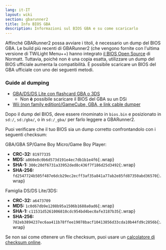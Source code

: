 ```yaml
---
lang: it-IT
layout: wiki
section: gbarunner2
title: Info BIOS GBA
description: Informazioni sul BIOS GBA e su come scaricarlo
---
```


Affinché GBARunner2 possa avviare i titoli, è necessario un dump del BIOS GBA. Le build più recenti di GBARunner2 (che vengono fornite con l'ultima versione di TWiLight Menu++) hanno integrato [il BIOS Open Source](https://github.com/Normmatt/gba_bios) di Normatt. Tuttavia, poiché non è una copia esatta, utilizzare un dump del BIOS ufficiale aumenta la compatibilità. È possibile scaricare un BIOS del GBA ufficiale con uno dei seguenti metodi.

### Guide al dumping

- [GBA/DS/DS Lite con flashcard GBA o 3DS](https://glazedbelmont.github.io/gbabiosdump/)
   - Non **è** possibile scaricare il BIOS del GBA su un DSi
- [Wii (non family edition)/GameCube, GBA, e link cable dumper](https://github.com/FIX94/gba-link-cable-dumper)

Dopo il dump del BIOS, deve essere rinominato in `bios.bin` e posizionato in `sd:/`, `sd:/gba/`, o in `sd:/_gba/` per farlo leggere a GBARunner2.

Puoi verificare che il tuo BIOS sia un dump corretto confrontandolo con i seguenti checksum:

GBA/GBA SP/Game Boy Micro/Game Boy Player:
- **CRC-32:** `81977335`
- **MD5:** `a860e8c0b6d573d191e4ec7db1b1e4f6`{:.wrap}
- **SHA-1:** `300c20df6731a33952ded8c436f7f186d25d3492`{:.wrap}
- **SHA-256:** `fd2547724b505f487e6dcb29ec2ecff3af35a841a77ab2e85fd87350abd36570`{:.wrap}

Famiglia DS/DS Lite/3DS:
- **CRC-32:** `a6473709`
- **MD5:** `1c0d67db9e1208b95a1506b1688a0ad6`{:.wrap}
- **SHA-1:** `c11531d5261006810cdc954bd4bec0afe3187b35`{:.wrap}
- **SHA-256:** `782eb3894237ec6aa411b78ffee19078bacf10413856d33cda10b44fd9c2856b`{:.wrap}

Se non sai come ottenere un file checksum, puoi usare un [calcolatore di checksum online](https://emn178.github.io/online-tools/crc32_checksum.html).
